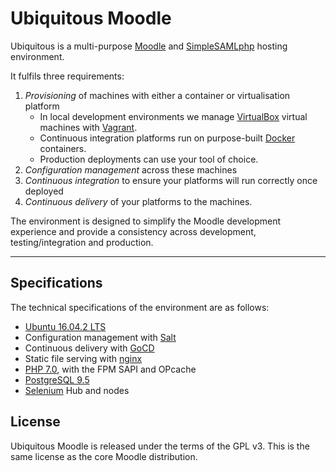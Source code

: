 # Ubiquitous Moodle

Ubiquitous is a multi-purpose [Moodle](https://moodle.org/) and [SimpleSAMLphp](https://simplesamlphp.org/) hosting environment.

It fulfils three requirements:

1. _Provisioning_ of machines with either a container or virtualisation platform
    * In local development environments we manage [VirtualBox](https://www.virtualbox.org/) virtual machines with [Vagrant](https://www.vagrantup.com/).
    * Continuous integration platforms run on purpose-built [Docker](https://www.docker.com/) containers.
    * Production deployments can use your tool of choice.
2. _Configuration management_ across these machines
3. _Continuous integration_ to ensure your platforms will run correctly once deployed
4. _Continuous delivery_ of your platforms to the machines.

The environment is designed to simplify the Moodle development experience and provide a consistency across development, testing/integration and production.

---

## Specifications

The technical specifications of the environment are as follows:

* [Ubuntu 16.04.2 LTS](https://www.ubuntu.com/)
* Configuration management with [Salt](https://saltstack.com/)
* Continuous delivery with [GoCD](https://www.gocd.io/)
* Static file serving with [nginx](http://nginx.org/)
* [PHP 7.0](http://php.net/), with the FPM SAPI and OPcache
* [PostgreSQL 9.5](http://www.postgresql.org/)
* [Selenium](http://www.seleniumhq.org/) Hub and nodes

## License

Ubiquitous Moodle is released under the terms of the GPL v3. This is the same license as the core Moodle distribution.

